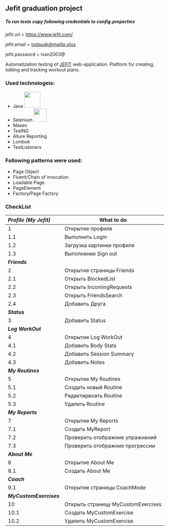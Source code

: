 ## Jefit graduation project
##### **To run tests copy following credentials to config.properties**

jefit.url = https://www.jefit.com/

jefit.email = txdquqk@mailto.plus

jefit.password = Ivan2003@

Automatization testing of [JEFIT](https://www.jefit.com/) web-application. Platform for creating, editing and tracking workout plans.


### Used technologeis:
* Java   <img src="https://cdn.jsdelivr.net/gh/devicons/devicon/icons/java/java-original-wordmark.svg" width="50" height="50"/>
* Selenium  <img src="https://cdn.jsdelivr.net/gh/devicons/devicon/icons/selenium/selenium-original.svg" width="40" height="40"/>
* Maven
* TestNG
* Allure Reporting
* Lombok
* TestListeners


### Following patterns were used:
* Page Object
* Fluent/Chain of invocation
* Loadable Page
* PageElement
* Factory/Page Factory

### CheckList

|***Profile (My Jefit)*** | What to do |
|  :---   | ----------- |
|1| Открытие профиля|
|1.1|Выполнить Login|
|1.2 |Загрузка картинки профиля|
|1.3 |Выполнение Sign out|
|***Friends***|
|2 |Открытие страницы Friends|
|2.1 |Открыть BlockedList|
|2.2 |Открыть IncomingRequests|
|2.3 |Открыть FriendsSearch|
|2.4 |Добавить Друга|
|***Status***|
|3 |Добавить Status|
|***Log WorkOut***|
|4 |Открытие Log WorkOut|
|4.1 |Добавить Body Stats|
|4.2 |Добавить Session Summary|
|4.3 |Добавить Notes|
|***My Routines***|
|5 |Открытие My Routines|
|5.1 |Создать новый Routine|
|5.2 |Редактирвоать Routine|
|5.3 |Удалить Routine|
|***My Reports***|
|7 |Открытие My Reports|
|7.1| Создать MyReport|
|7.2| Проверить отображние упражнений|
|7.3| Проверить отображние прогрессии|
|***About Me***|
|8|Открытие About Me|
|8.1|Создать About Me|
|***Coach***|
|9.1|Открытие страницы CoachMode|
|***MyCustomExercises***|
|10 |Открыть страницу MyCustomExercises|
|10.1 |Создать MyCustomExercise|
|10.2|Удалить MyCustomExercise|



